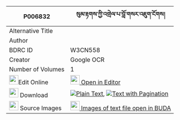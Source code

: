 |P006832|སུམ་རྟགས་ཀྱི་འགྲེལ་པ་བློ་གསར་འཇུག་ངོགས། 
| --- | --- 
|Alternative Title |
|Author | 
|BDRC ID | W3CN558
|Creator | Google OCR
|Number of Volumes| 1
|<img width="25" src="https://img.icons8.com/color/25/000000/edit-property.png">Edit Online| [<img width="25" src="https://avatars.githubusercontent.com/u/45091458?s=200&v=4"> Open in Editor](http://editor.openpecha.org/P006832)
|<img width="25" src="https://img.icons8.com/fluent/48/000000/download-2.png"/>  Download | [![](https://img.icons8.com/color/20/000000/txt.png)Plain Text](https://github.com/Openpecha/P006832/releases/download/v1/sum_tak_kyi_drelpa_lo_ge_ra_ju_plain_P006832.zip), [![](https://img.icons8.com/color/20/000000/txt.png)Text with Pagination](https://github.com/Openpecha/P006832/releases/download/v1/sum_tak_kyi_drelpa_lo_ge_ra_ju_pages_P006832.zip)
|<img width="25" src="https://img.icons8.com/plasticine/100/000000/pictures-folder.png"/>  Source Images | [<img width="25" src="https://library.bdrc.io/icons/BUDA-small.svg"> Images of text file open in BUDA](https://library.bdrc.io/show/bdr:W3CN558)